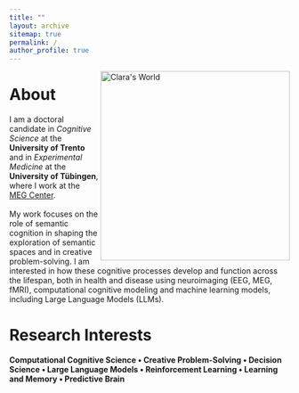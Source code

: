 ```yaml
---
title: ""
layout: archive
sitemap: true
permalink: /
author_profile: true
---
```


<img src="/assets/images/XXX.PNG" width="340px" alt="Clara's World" align="right" padding="20px" />

# About

I am a doctoral candidate in *Cognitive Science* at the **University of Trento** and in *Experimental Medicine* at the **University of Tübingen**, where I work at the [MEG Center](https://www.medizin.uni-tuebingen.de/de/medizinische-fakultaet/forschung/core-facilities/meg-zentrum).
<br>     
           My work focuses on the role of semantic cognition in shaping the exploration of semantic spaces and in creative problem-solving. I am interested in how these cognitive processes develop and function across the lifespan, both in health and disease using neuroimaging (EEG, MEG, fMRI), computational cognitive modeling and machine learning models, including Large Language Models (LLMs).


Research Interests
======

**Computational Cognitive Science • Creative Problem-Solving • Decision Science • Large Language Models • Reinforcement Learning • Learning and Memory • Predictive Brain**
